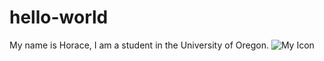 # hello-world
My name is Horace, I am a student in the University of Oregon.
![My Icon](/hello-world/images/.jpg)
